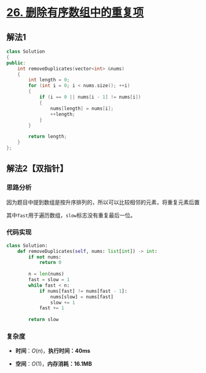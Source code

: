 # [26. 删除有序数组中的重复项](https://leetcode.cn/problems/remove-duplicates-from-sorted-array/)

## 解法1

```cpp
class Solution
{
public:
    int removeDuplicates(vector<int> &nums)
    {
        int length = 0;
        for (int i = 0; i < nums.size(); ++i)
        {
            if (i == 0 || nums[i - 1] != nums[i])
            {
                nums[length] = nums[i];
                ++length;
            }
        }

        return length;
    }
};
```

## 解法2【双指针】

### 思路分析

因为题目中提到数组是按升序排列的，所以可以比较相邻的元素，将重复元素后置

其中`fast`用于遍历数组，`slow`标志没有重复最后一位。

### 代码实现

```python
class Solution:
    def removeDuplicates(self, nums: list[int]) -> int:
        if not nums:
            return 0
        
        n = len(nums)
        fast = slow = 1
        while fast < n:
            if nums[fast] != nums[fast - 1]:
                nums[slow] = nums[fast]
                slow += 1
            fast += 1
        
        return slow
```

### 复杂度

- **时间**：$O(n)$，**执行时间：40ms**

- **空间**：$O(1)$，**内存消耗：16.1MB**